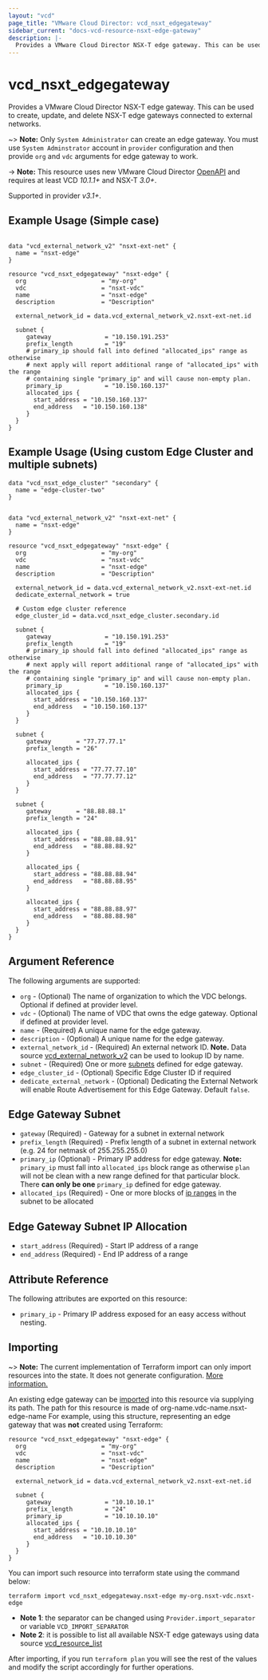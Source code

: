 ```yaml
---
layout: "vcd"
page_title: "VMware Cloud Director: vcd_nsxt_edgegateway"
sidebar_current: "docs-vcd-resource-nsxt-edge-gateway"
description: |-
  Provides a VMware Cloud Director NSX-T edge gateway. This can be used to create, update, and delete NSX-T edge gateways connected to external networks.
---
```


# vcd\_nsxt\_edgegateway

Provides a VMware Cloud Director NSX-T edge gateway. This can be used to create, update, and delete NSX-T edge gateways connected
to external networks.

~> **Note:** Only `System Administrator` can create an edge gateway.
You must use `System Adminstrator` account in `provider` configuration
and then provide `org` and `vdc` arguments for edge gateway to work.

-> **Note:** This resource uses new VMware Cloud Director
[OpenAPI](https://code.vmware.com/docs/11982/getting-started-with-vmware-cloud-director-openapi) and
requires at least VCD *10.1.1+* and NSX-T *3.0+*.

Supported in provider *v3.1+*.

## Example Usage (Simple case)

```hcl

data "vcd_external_network_v2" "nsxt-ext-net" {
  name = "nsxt-edge"
}

resource "vcd_nsxt_edgegateway" "nsxt-edge" {
  org                     = "my-org"
  vdc                     = "nsxt-vdc"
  name                    = "nsxt-edge"
  description             = "Description"

  external_network_id = data.vcd_external_network_v2.nsxt-ext-net.id

  subnet {
     gateway               = "10.150.191.253"
     prefix_length         = "19"
     # primary_ip should fall into defined "allocated_ips" range as otherwise
     # next apply will report additional range of "allocated_ips" with the range
     # containing single "primary_ip" and will cause non-empty plan.
     primary_ip            = "10.150.160.137"
     allocated_ips {
       start_address = "10.150.160.137"
       end_address   = "10.150.160.138"
     }
  }
}
```

## Example Usage (Using custom Edge Cluster and multiple subnets)

```hcl
data "vcd_nsxt_edge_cluster" "secondary" {
  name = "edge-cluster-two"
}


data "vcd_external_network_v2" "nsxt-ext-net" {
  name = "nsxt-edge"
}

resource "vcd_nsxt_edgegateway" "nsxt-edge" {
  org                     = "my-org"
  vdc                     = "nsxt-vdc"
  name                    = "nsxt-edge"
  description             = "Description"

  external_network_id = data.vcd_external_network_v2.nsxt-ext-net.id
  dedicate_external_network = true

  # Custom edge cluster reference
  edge_cluster_id = data.vcd_nsxt_edge_cluster.secondary.id

  subnet {
     gateway               = "10.150.191.253"
     prefix_length         = "19"
     # primary_ip should fall into defined "allocated_ips" range as otherwise
     # next apply will report additional range of "allocated_ips" with the range
     # containing single "primary_ip" and will cause non-empty plan.
     primary_ip            = "10.150.160.137"
     allocated_ips {
       start_address = "10.150.160.137"
       end_address   = "10.150.160.137"
     }
  }

  subnet {
     gateway       = "77.77.77.1"
     prefix_length = "26"

     allocated_ips {
       start_address = "77.77.77.10"
       end_address   = "77.77.77.12"
     }
  }

  subnet {
     gateway       = "88.88.88.1"
     prefix_length = "24"

     allocated_ips {
       start_address = "88.88.88.91"
       end_address   = "88.88.88.92"
     }

     allocated_ips {
       start_address = "88.88.88.94"
       end_address   = "88.88.88.95"
     }

     allocated_ips {
       start_address = "88.88.88.97"
       end_address   = "88.88.88.98"
     }
  }
}
```


## Argument Reference

The following arguments are supported:

* `org` - (Optional) The name of organization to which the VDC belongs. Optional if defined at provider level.
* `vdc` - (Optional) The name of VDC that owns the edge gateway. Optional if defined at provider level.
* `name` - (Required) A unique name for the edge gateway.
* `description` - (Optional) A unique name for the edge gateway.
* `external_network_id` - (Required) An external network ID. **Note.** Data source [vcd_external_network_v2](/docs/providers/vcd/d/external_network_v2.html)
can be used to lookup ID by name.
* `subnet` - (Required) One or more [subnets](#edgegateway-subnet) defined for edge gateway.
* `edge_cluster_id` - (Optional) Specific Edge Cluster ID if required
* `dedicate_external_network` - (Optional) Dedicating the External Network will enable Route Advertisement for this Edge Gateway. Default `false`.

<a id="edgegateway-subnet"></a>
## Edge Gateway Subnet

* `gateway` (Required) - Gateway for a subnet in external network
* `prefix_length` (Required) - Prefix length of a subnet in external network (e.g. 24 for netmask of 255.255.255.0)
* `primary_ip` (Optional) - Primary IP address for edge gateway. **Note:** `primary_ip` must fall into `allocated_ips`
block range as otherwise `plan` will not be clean with a new range defined for that particular block. There __can only
be one__ `primary_ip` defined for edge gateway.
* `allocated_ips` (Required) - One or more blocks of [ip ranges](#edgegateway-subnet-ip-allocation) in the subnet to be
allocated

<a id="edgegateway-subnet-ip-allocation"></a>
## Edge Gateway Subnet IP Allocation

* `start_address` (Required) - Start IP address of a range
* `end_address` (Required) - End IP address of a range


## Attribute Reference

The following attributes are exported on this resource:

* `primary_ip` - Primary IP address exposed for an easy access without nesting.


## Importing

~> **Note:** The current implementation of Terraform import can only import resources into the state. It does not generate
configuration. [More information.][docs-import]

An existing edge gateway can be [imported][docs-import] into this resource via supplying its path.
The path for this resource is made of org-name.vdc-name.nsxt-edge-name
For example, using this structure, representing an edge gateway that was **not** created using Terraform:

```hcl
resource "vcd_nsxt_edgegateway" "nsxt-edge" {
  org                     = "my-org"
  vdc                     = "nsxt-vdc"
  name                    = "nsxt-edge"
  description             = "Description"

  external_network_id = data.vcd_external_network_v2.nsxt-ext-net.id

  subnet {
     gateway               = "10.10.10.1"
     prefix_length         = "24"
     primary_ip            = "10.10.10.10"
     allocated_ips {
       start_address = "10.10.10.10"
       end_address   = "10.10.10.30"
     }
  }
}
```

You can import such resource into terraform state using the command below:

```
terraform import vcd_nsxt_edgegateway.nsxt-edge my-org.nsxt-vdc.nsxt-edge
```

* **Note 1**: the separator can be changed using `Provider.import_separator` or variable `VCD_IMPORT_SEPARATOR`
* **Note 2**: it is possible to list all available NSX-T edge gateways using data source [vcd_resource_list](/docs/providers/vcd/d/resource_list.html#vcd_nsxt_edgegateway)

[docs-import]:https://www.terraform.io/docs/import/

After importing, if you run `terraform plan` you will see the rest of the values and modify the script accordingly for
further operations.

